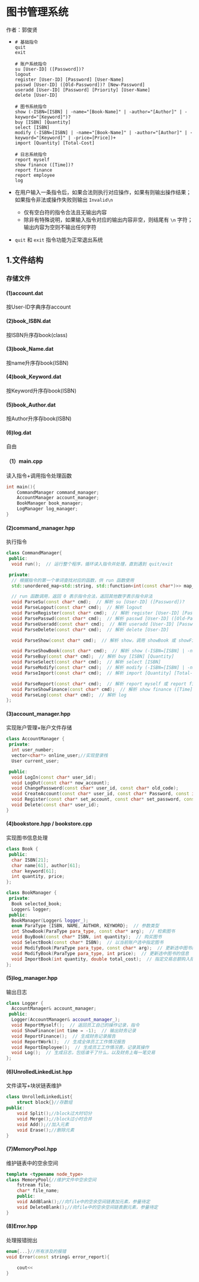 # 图书管理系统

作者：郭俊贤



- ```
  # 基础指令
  quit
  exit
  
  # 账户系统指令
  su [User-ID] ([Password])?
  logout
  register [User-ID] [Password] [User-Name]
  passwd [User-ID] ([Old-Password])? [New-Password]
  useradd [User-ID] [Password] [Priority] [User-Name]
  delete [User-ID]
  
  # 图书系统指令
  show (-ISBN=[ISBN] | -name="[Book-Name]" | -author="[Author]" | -keyword="[Keyword]")?
  buy [ISBN] [Quantity]
  select [ISBN]
  modify (-ISBN=[ISBN] | -name="[Book-Name]" | -author="[Author]" | -keyword="[Keyword]" | -price=[Price])+
  import [Quantity] [Total-Cost]
  
  # 日志系统指令
  report myself
  show finance ([Time])?
  report finance
  report employee
  log
  ```

- 在用户输入一条指令后，如果合法则执行对应操作，如果有则输出操作结果；如果指令非法或操作失败则输出 `Invalid\n`
  - 仅有空白符的指令合法且无输出内容
  - 除非有特殊说明，如果输入指令对应的输出内容非空，则结尾有 `\n` 字符；输出内容为空则不输出任何字符
- `quit` 和 `exit` 指令功能为正常退出系统





## 1.文件结构

### 存储文件

#### (1)account.dat

按User-ID字典序存account

#### (2)book_ISBN.dat

按ISBN升序存book(class)

#### (3)book_Name.dat

按name升序存book(ISBN)

#### (4)book_Keyword.dat

按Keyword升序存book(ISBN)

#### (5)book_Author.dat

按Author升序存book(ISBN)

#### (6)log.dat

自由



#### （1）main.cpp

读入指令+调用指令处理函数

```c++
int main(){
    CommandManager command_manager;
    AccountManager account_manager;
    BookManager book_manager;
    LogManager log_manager;
}
```



#### (2)command_manager.hpp

执行指令

```c++
class CommandManager{
 public:
  void run();  // 运行整个程序，循环读入指令并处理，直到遇到 quit/exit

 private:
  // 根据指令的第一个单词查找对应的函数，供 run 函数使用
  std::unordered_map<std::string, std::function<int(const char*)>> map_function;

  // run 函数调用，返回 0 表示指令合法，返回其他数字表示指令非法
  void ParseSu(const char* cmd);  // 解析 su [User-ID] ([Password])?
  void ParseLogout(const char* cmd);  // 解析 logout
  void ParseRegister(const char* cmd);  // 解析 register [User-ID] [Password] [User-Name]
  void ParsePasswd(const char* cmd);  // 解析 passwd [User-ID] ([Old-Password])? [New-Password]
  void ParseUseradd(const char* cmd);  // 解析 useradd [User-ID] [Password] [Priority] [User-Name]
  void ParseDelete(const char* cmd);  // 解析 delete [User-ID]

  void ParseShow(const char* cmd);  // 解析 show，调用 showBook 或 showFinance

  void ParseShowBook(const char* cmd);  // 解析 show (-ISBN=[ISBN] | -name="[Book-Name]" | -author="[Author]" | -keyword="[Keyword]")?
  void ParseBuy(const char* cmd);  // 解析 buy [ISBN] [Quantity]
  void ParseSelect(const char* cmd);  // 解析 select [ISBN]
  void ParseModify(const char* cmd);  // 解析 modify (-ISBN=[ISBN] | -name="[Book-Name]" | -author="[Author]" | -keyword="[Keyword]" | -price=[Price])+
  void ParseImport(const char* cmd);  // 解析 import [Quantity] [Total-Cost]

  void ParseReport(const char* cmd);  // 解析 report myself 或 report finance 或 report employee
  void ParseShowFinance(const char* cmd);  // 解析 show finance ([Time])?
  void ParseLog(const char* cmd);  // 解析 log
};
```



#### (3)account_manager.hpp

实现账户管理+账户文件存储

```c++
class AccountManager {
 private:
  int user_number;
  vector<char*> online_user;//实现登录栈
  User current_user;

 public:
  void LogIn(const char* user_id);
  void LogOut(const char* now_account);
  void ChangePassword(const char* user_id, const char* old_code);
  void CreateAccount(const char* user_id, const char* Password, const int& priority, const char* user_name);
  void Register(const char* set_account, const char* set_password, const char* set_name);
  void Delete(const char* user_id);
}
```



#### (4)bookstore.hpp / bookstore.cpp

实现图书信息处理

```cpp
class Book {
 public:
  char ISBN[21];
  char name[61], author[61];
  char keyword[61];
  int quantity, price;
};
```

```cpp
class BookManager {
 private:
  Book selected_book;
  Logger& logger;
 public:
  BookManager(Logger& logger_);
  enum ParaType {ISBN, NAME, AUTHOR, KEYWORD};  // 参数类型
  int ShowBook(ParaType para_type, const char* arg);  // 检索图书
  void BuyBook(const char* ISBN, int quantity);  // 购买图书
  void SelectBook(const char* ISBN);  // 以当前账户选中指定图书
  void ModifyBook(ParaType para_type, const char* arg);  // 更新选中图书的信息
  void ModifyBook(ParaType para_type, int price);  // 更新选中图书的信息
  void ImportBook(int quantity, double total_cost);  // 指定交易总额购入指定数量的选中图书
};
```



#### (5)log_manager.hpp

输出日志

```cpp
class Logger {
  AccountManager& account_manager;
 public:
  Logger(AccountManager& account_manager_);
  void ReportMyself();  // 返回员工自己的操作记录，指令
  void ShowFinance(int time = -1);  // 输出财务记录
  void ReportFinance();  // 生成财务记录报告 
  void ReportWork();  // 生成全体员工工作情况报告
  void ReportEmployee();  // 生成员工工作情况表，记录其操作
  void Log();  // 生成日志，包括谁干了什么，以及财务上每一笔交易
};
```



#### (6)UnrolledLinkedList.hpp

文件读写+块状链表维护

```c++
class UnrolledLinkedList{
    struct block{}//存数组
public:
    void Split();//block过大时切分
    void Merge();//block过小时合并
    void Add();//加入元素
    void Erase();//删除元素
}
```



#### (7)MemoryPool.hpp

维护链表中的空余空间

```c++
template <typename node_type>
class MemoryPool{//维护文件中空余空间
    fstream file;
    char* file_name;
    public:
    void AddBlank();//向file中的空余空间链表加元素，参量待定
    void DeleteBlank();//向file中的空余空间链表删元素，参量待定
}
```



#### (8)Error.hpp

处理报错抛出

```c++
enum{...}//所有涉及的报错
void Error(const string& error_report){
    
    cout<<
}
```

